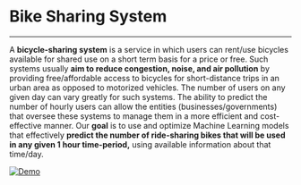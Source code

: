 # Bike Sharing System
---
A **bicycle-sharing system** is a service in which users can rent/use bicycles available for shared use on a short term basis for a price or free. Such systems usually **aim to reduce congestion, noise, and air pollution** by providing free/affordable access to bicycles for short-distance trips in an urban area as opposed to motorized vehicles. The number of users on any given day can vary greatly for such systems. The ability to predict the number of hourly users can allow the entities (businesses/governments) that oversee these systems to manage them in a more efficient and cost-effective manner. Our **goal** is to use and optimize Machine Learning models that effectively **predict the number of ride-sharing bikes that will be used in any given 1 hour time-period,** using available information about that time/day.

[![Demo](https://miro.medium.com/max/788/0*Dgkc35WIkcAVHbMC.jpg)](#)

